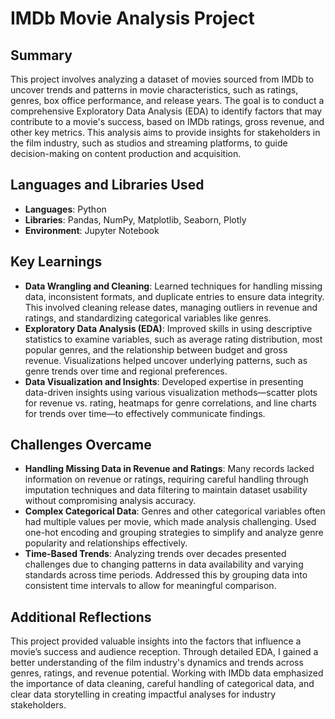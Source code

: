 # IMDb Movie Analysis Project

## Summary
This project involves analyzing a dataset of movies sourced from IMDb to uncover trends and patterns in movie characteristics, such as ratings, genres, box office performance, and release years. The goal is to conduct a comprehensive Exploratory Data Analysis (EDA) to identify factors that may contribute to a movie's success, based on IMDb ratings, gross revenue, and other key metrics. This analysis aims to provide insights for stakeholders in the film industry, such as studios and streaming platforms, to guide decision-making on content production and acquisition.

## Languages and Libraries Used
- **Languages**: Python
- **Libraries**: Pandas, NumPy, Matplotlib, Seaborn, Plotly
- **Environment**: Jupyter Notebook

## Key Learnings
- **Data Wrangling and Cleaning**: Learned techniques for handling missing data, inconsistent formats, and duplicate entries to ensure data integrity. This involved cleaning release dates, managing outliers in revenue and ratings, and standardizing categorical variables like genres.
- **Exploratory Data Analysis (EDA)**: Improved skills in using descriptive statistics to examine variables, such as average rating distribution, most popular genres, and the relationship between budget and gross revenue. Visualizations helped uncover underlying patterns, such as genre trends over time and regional preferences.
- **Data Visualization and Insights**: Developed expertise in presenting data-driven insights using various visualization methods—scatter plots for revenue vs. rating, heatmaps for genre correlations, and line charts for trends over time—to effectively communicate findings.

## Challenges Overcame
- **Handling Missing Data in Revenue and Ratings**: Many records lacked information on revenue or ratings, requiring careful handling through imputation techniques and data filtering to maintain dataset usability without compromising analysis accuracy.
- **Complex Categorical Data**: Genres and other categorical variables often had multiple values per movie, which made analysis challenging. Used one-hot encoding and grouping strategies to simplify and analyze genre popularity and relationships effectively.
- **Time-Based Trends**: Analyzing trends over decades presented challenges due to changing patterns in data availability and varying standards across time periods. Addressed this by grouping data into consistent time intervals to allow for meaningful comparison.

## Additional Reflections
This project provided valuable insights into the factors that influence a movie’s success and audience reception. Through detailed EDA, I gained a better understanding of the film industry's dynamics and trends across genres, ratings, and revenue potential. Working with IMDb data emphasized the importance of data cleaning, careful handling of categorical data, and clear data storytelling in creating impactful analyses for industry stakeholders.
